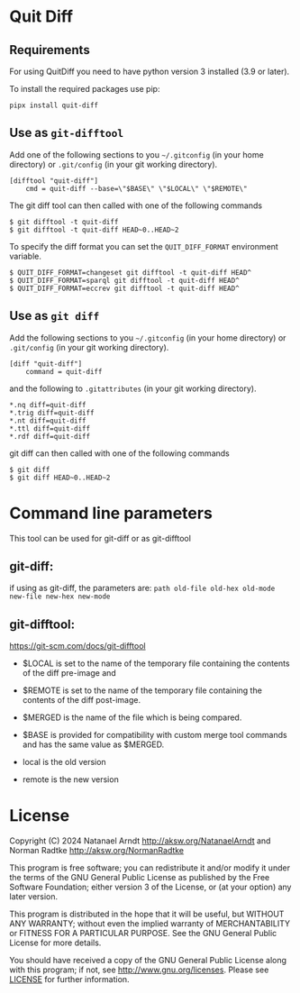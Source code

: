 # Quit Diff

## Requirements

For using QuitDiff you need to have python version 3 installed (3.9 or later).

To install the required packages use pip:

```
pipx install quit-diff
```

## Use as `git-difftool`

Add one of the following sections to you `~/.gitconfig` (in your home directory) or `.git/config` (in your git working directory).

```
[difftool "quit-diff"]
    cmd = quit-diff --base=\"$BASE\" \"$LOCAL\" \"$REMOTE\"
```

The git diff tool can then called with one of the following commands

```
$ git difftool -t quit-diff
$ git difftool -t quit-diff HEAD~0..HEAD~2
```

To specify the diff format you can set the `QUIT_DIFF_FORMAT` environment variable.

```
$ QUIT_DIFF_FORMAT=changeset git difftool -t quit-diff HEAD^
$ QUIT_DIFF_FORMAT=sparql git difftool -t quit-diff HEAD^
$ QUIT_DIFF_FORMAT=eccrev git difftool -t quit-diff HEAD^
```

## Use as `git diff`

Add the following sections to you `~/.gitconfig` (in your home directory) or `.git/config` (in your git working directory).

```
[diff "quit-diff"]
    command = quit-diff
```

and the following to `.gitattributes`  (in your git working directory).

```
*.nq diff=quit-diff
*.trig diff=quit-diff
*.nt diff=quit-diff
*.ttl diff=quit-diff
*.rdf diff=quit-diff
```

git diff can then called with one of the following commands

```
$ git diff
$ git diff HEAD~0..HEAD~2
```


# Command line parameters
This tool can be used for git-diff or as git-difftool

## git-diff:
if using as git-diff, the parameters are: `path old-file old-hex old-mode new-file new-hex new-mode`

## git-difftool:
https://git-scm.com/docs/git-difftool
* $LOCAL is set to the name of the temporary file containing the contents of the diff pre-image and
* $REMOTE is set to the name of the temporary file containing the contents of the diff post-image.
* $MERGED is the name of the file which is being compared.
* $BASE is provided for compatibility with custom merge tool commands and has the same value as $MERGED.

* local is the old version
* remote is the new version

# License

Copyright (C) 2024 Natanael Arndt <http://aksw.org/NatanaelArndt> and Norman Radtke <http://aksw.org/NormanRadtke>

This program is free software; you can redistribute it and/or modify it under the terms of the GNU General Public License as published by the Free Software Foundation; either version 3 of the License, or (at your option) any later version.

This program is distributed in the hope that it will be useful, but WITHOUT ANY WARRANTY; without even the implied warranty of MERCHANTABILITY or FITNESS FOR A PARTICULAR PURPOSE. See the GNU General Public License for more details.

You should have received a copy of the GNU General Public License along with this program; if not, see <http://www.gnu.org/licenses>.
Please see [LICENSE](LICENSE.txt) for further information.
